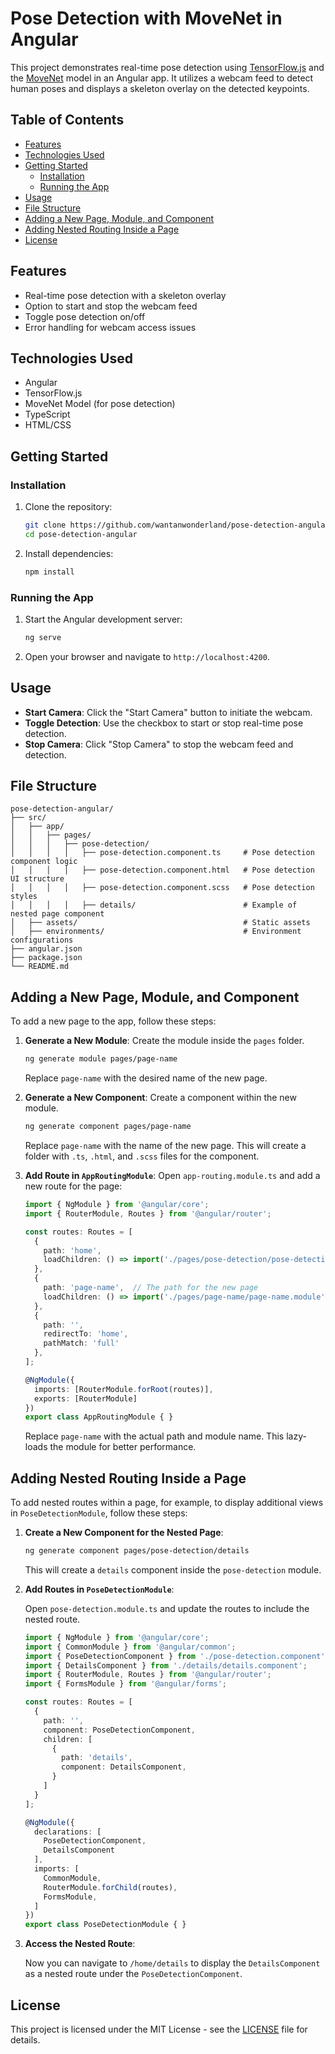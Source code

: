 # Pose Detection with MoveNet in Angular

This project demonstrates real-time pose detection using [TensorFlow.js](https://www.tensorflow.org/js) and the [MoveNet](https://www.tensorflow.org/lite/models/pose_estimation/overview) model in an Angular app. It utilizes a webcam feed to detect human poses and displays a skeleton overlay on the detected keypoints.

## Table of Contents

- [Features](#features)
- [Technologies Used](#technologies-used)
- [Getting Started](#getting-started)
  - [Installation](#installation)
  - [Running the App](#running-the-app)
- [Usage](#usage)
- [File Structure](#file-structure)
- [Adding a New Page, Module, and Component](#adding-a-new-page-module-and-component)
- [Adding Nested Routing Inside a Page](#adding-nested-routing-inside-a-page)
- [License](#license)

## Features

- Real-time pose detection with a skeleton overlay
- Option to start and stop the webcam feed
- Toggle pose detection on/off
- Error handling for webcam access issues

## Technologies Used

- Angular
- TensorFlow.js
- MoveNet Model (for pose detection)
- TypeScript
- HTML/CSS

## Getting Started

### Installation

1. Clone the repository:

    ```bash
    git clone https://github.com/wantanwonderland/pose-detection-angular.git
    cd pose-detection-angular
    ```

2. Install dependencies:

    ```bash
    npm install
    ```

### Running the App

1. Start the Angular development server:

    ```bash
    ng serve
    ```

2. Open your browser and navigate to `http://localhost:4200`.

## Usage

- **Start Camera**: Click the "Start Camera" button to initiate the webcam.
- **Toggle Detection**: Use the checkbox to start or stop real-time pose detection.
- **Stop Camera**: Click "Stop Camera" to stop the webcam feed and detection.

## File Structure

```plaintext
pose-detection-angular/
├── src/
│   ├── app/
│   │   ├── pages/
│   │   │   ├── pose-detection/
│   │   │   │   ├── pose-detection.component.ts     # Pose detection component logic
│   │   │   │   ├── pose-detection.component.html   # Pose detection UI structure
│   │   │   │   ├── pose-detection.component.scss   # Pose detection styles
│   │   │   │   ├── details/                        # Example of nested page component
│   ├── assets/                                     # Static assets
│   ├── environments/                               # Environment configurations
├── angular.json
├── package.json
└── README.md
```

## Adding a New Page, Module, and Component

To add a new page to the app, follow these steps:

1. **Generate a New Module**: Create the module inside the `pages` folder.

    ```bash
    ng generate module pages/page-name
    ```

    Replace `page-name` with the desired name of the new page.

2. **Generate a New Component**: Create a component within the new module.

    ```bash
    ng generate component pages/page-name
    ```

    Replace `page-name` with the name of the new page. This will create a folder with `.ts`, `.html`, and `.scss` files for the component.

3. **Add Route in `AppRoutingModule`**: Open `app-routing.module.ts` and add a new route for the page:

    ```typescript
    import { NgModule } from '@angular/core';
    import { RouterModule, Routes } from '@angular/router';

    const routes: Routes = [
      {
        path: 'home',
        loadChildren: () => import('./pages/pose-detection/pose-detection.module').then(m => m.PoseDetectionModule),
      },
      {
        path: 'page-name',  // The path for the new page
        loadChildren: () => import('./pages/page-name/page-name.module').then(m => m.PageNameModule),
      },
      {
        path: '',
        redirectTo: 'home',
        pathMatch: 'full'
      },
    ];

    @NgModule({
      imports: [RouterModule.forRoot(routes)],
      exports: [RouterModule]
    })
    export class AppRoutingModule { }
    ```

    Replace `page-name` with the actual path and module name. This lazy-loads the module for better performance.

## Adding Nested Routing Inside a Page

To add nested routes within a page, for example, to display additional views in `PoseDetectionModule`, follow these steps:

1. **Create a New Component for the Nested Page**:

    ```bash
    ng generate component pages/pose-detection/details
    ```

    This will create a `details` component inside the `pose-detection` module.

2. **Add Routes in `PoseDetectionModule`**:

    Open `pose-detection.module.ts` and update the routes to include the nested route.

    ```typescript
    import { NgModule } from '@angular/core';
    import { CommonModule } from '@angular/common';
    import { PoseDetectionComponent } from './pose-detection.component';
    import { DetailsComponent } from './details/details.component';
    import { RouterModule, Routes } from '@angular/router';
    import { FormsModule } from '@angular/forms';

    const routes: Routes = [
      {
        path: '',
        component: PoseDetectionComponent,
        children: [
          {
            path: 'details',
            component: DetailsComponent,
          }
        ]
      }
    ];

    @NgModule({
      declarations: [
        PoseDetectionComponent,
        DetailsComponent
      ],
      imports: [
        CommonModule,
        RouterModule.forChild(routes),
        FormsModule,
      ]
    })
    export class PoseDetectionModule { }
    ```

3. **Access the Nested Route**:

    Now you can navigate to `/home/details` to display the `DetailsComponent` as a nested route under the `PoseDetectionComponent`.

## License

This project is licensed under the MIT License - see the [LICENSE](LICENSE) file for details.
```
